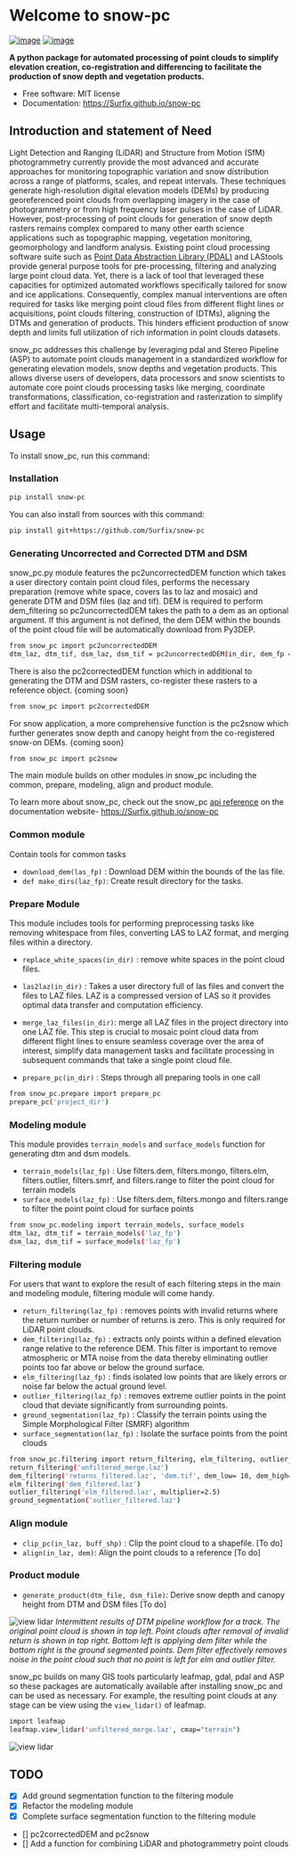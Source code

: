 # Welcome to snow-pc


[![image](https://img.shields.io/pypi/v/snow-pc.svg)](https://pypi.python.org/pypi/snow-pc)
[![image](https://img.shields.io/conda/vn/conda-forge/snow-pc.svg)](https://anaconda.org/conda-forge/snow-pc)


**A python package for automated processing of point clouds to simplify elevation creation, co-registration and differencing to facilitate the production of snow depth and vegetation products.**


-   Free software: MIT license
-   Documentation: https://Surfix.github.io/snow-pc
    
## Introduction and statement of Need
Light Detection and Ranging (LiDAR) and Structure from Motion (SfM) photogrammetry currently provide the most advanced and accurate approaches for monitoring topographic variation and snow distribution across a range of platforms, scales, and repeat intervals. These techniques generate high-resolution digital elevation models (DEMs) by producing georeferenced point clouds from overlapping imagery in the case of photogrammetry or from high frequency laser pulses in the case of LiDAR. However, post-processing of point clouds for generation of snow depth rasters remains complex compared to many other earth science applications such as topographic mapping, vegetation monitoring, geomorphology and landform analysis. Existing point cloud processing software suite such as [Point Data Abstraction Library (PDAL)](https://pypi.org/project/pdal/) and LAStools provide general purpose tools for pre-processing, filtering and analyzing large point cloud data. Yet, there is a lack of tool that leveraged these capacities for optimized automated workflows specifically tailored for snow and ice applications. Consequently, complex manual interventions are often required for tasks like merging point cloud files from different flight lines or acquisitions, point clouds filtering, construction of (DTMs), aligning the DTMs and generation of products. This hinders efficient production of snow depth and limits full utilization of rich information in point clouds datasets.  

snow_pc addresses this challenge by leveraging pdal and Stereo Pipeline (ASP) to automate point clouds management in a standardized workflow for generating elevation models, snow depths and vegetation products. This allows diverse users of developers, data processors and snow scientists to automate core point clouds processing tasks like merging, coordinate transformations, classification, co-registration and rasterization to simplify effort and facilitate multi-temporal analysis.


## Usage
To install snow_pc, run this command:

### Installation

```bash
pip install snow-pc
```

You can also install from sources with this command:

```bash
pip install git+https://github.com/Surfix/snow-pc
```


### Generating Uncorrected and Corrected DTM and DSM
snow_pc.py module features the pc2uncorrectedDEM function which takes a user directory contain point cloud files, performs the necessary preparation (remove white space, covers las to laz and mosaic) and generate DTM and DSM files (laz and tif). DEM is required to perform dem_filtering so pc2uncorrectedDEM takes the path to a dem as an optional argument. If this argument is not defined, the dem DEM within the bounds of the point cloud file will be automatically download from Py3DEP. 

```bash
from snow_pc import pc2uncorrectedDEM
dtm_laz, dtm_tif, dsm_laz, dsm_tif = pc2uncorrectedDEM(in_dir, dem_fp = 'dem.tif')
```

There is also the pc2correctedDEM function which in additional to generating the DTM and DSM rasters, co-register these rasters to a reference object. {coming soon}
```bash
from snow_pc import pc2correctedDEM

```

For snow application, a more comprehensive function is the pc2snow which further generates snow depth and canopy height from the co-registered snow-on DEMs. {coming soon}

```bash
from snow_pc import pc2snow
```

The main module builds on other modules in snow_pc including the common, prepare, modeling, align and product module.    

To learn more about snow_pc, check out the snow_pc [api reference](https://surfix.github.io/snow-pc/snow_pc/) on the documentation website- https://Surfix.github.io/snow-pc

### Common module
Contain tools for common tasks
 - `download_dem(las_fp)` : Download DEM within the bounds of the las file.
 - `def make_dirs(laz_fp)`: Create result directory for the tasks.

### Prepare Module
This module includes tools for performing preprocessing tasks like removing whitespace from files, converting LAS to LAZ format, and merging files within a directory.
- `replace_white_spaces(in_dir)` : remove white spaces in the point cloud files. 
- `las2laz(in_dir)` : Takes a user directory full of las files and convert the files to LAZ files. LAZ is a compressed version of LAS so it provides optimal data transfer and computation efficiency.
- `merge_laz_files(in_dir)`: merge all LAZ files in the project directory into one LAZ file. This step is crucial to mosaic point cloud data from different flight lines to ensure seamless coverage over the area of interest, simplify data management tasks and facilitate processing in subsequent commands that take a single point cloud file. 

- `prepare_pc(in_dir)` : Steps through all preparing tools in one call
```bash
from snow_pc.prepare import prepare_pc
prepare_pc('project_dir')
```

### Modeling module
This module provides `terrain_models` and `surface_models` function for generating dtm and dsm models.
- `terrain_models(laz_fp)` : Use filters.dem, filters.mongo, filters.elm, filters.outlier, filters.smrf, and filters.range to filter the point cloud for terrain models 
- `surface_models(laz_fp)` : Use filters.dem, filters.mongo and filters.range to filter the point point cloud for surface points 

 ```bash
from snow_pc.modeling import terrain_models, surface_models
dtm_laz, dtm_tif = terrain_models('laz_fp')
dsm_laz, dsm_tif = surface_models('laz_fp')
```

### Filtering module
For users that want to explore the result of each filtering steps in the main and modeling module, filtering module will come handy.  

- `return_filtering(laz_fp)` : removes points with invalid returns where the return number or number of returns is zero. This is only required for LiDAR point clouds. 
- `dem_filtering(laz_fp)` : extracts only points within a defined elevation range relative to the reference DEM. This filter is important to remove atmospheric or MTA noise from the data thereby eliminating outlier points too far above or below the ground surface.
- `elm_filtering(laz_fp)` : finds isolated low points that are likely errors or noise far below the actual ground level.
- `outlier_filtering(laz_fp)` : removes extreme outlier points in the point cloud that deviate significantly from surrounding points.
- `ground_segmentation(laz_fp)` : Classify the terrain points using the Simple Morphological Filter (SMRF) algorithm
- `surface_segmentation(laz_fp)` : Isolate the surface points from the point clouds

```bash
from snow_pc.filtering import return_filtering, elm_filtering, outlier_filtering, dem_filtering, ground_segmentation
return_filtering('unfiltered_merge.laz')
dem_filtering('returns_filtered.laz', 'dem.tif', dem_low= 10, dem_high=50)
elm_filtering('dem_filtered.laz')
outlier_filtering('elm_filtered.laz', multiplier=2.5)
ground_segmentation('outlier_filtered.laz')
```


### Align module
- `clip_pc(in_laz, buff_shp)` : Clip the point cloud to a shapefile. [To do]
- `align(in_laz, dem)`: Align the point clouds to a reference [To do]

### Product module
- `generate_product(dtm_file, dsm_file)`: Derive snow depth and canopy height from DTM and DSM files [To do]

![view lidar](filtering_result.png)
*Intermittent results of DTM pipeline workflow for a track. The original point cloud is shown in top left. Point clouds after removal of invalid return is shown in top right. Bottom left is applying dem filter while the bottom right is the ground segmented points. Dem filter effectively removes noise in the point cloud such that no point is left for elm and outlier filter.*

snow_pc builds on many GIS tools particularly leafmap, gdal, pdal and ASP so these packages are automatically available after installing snow_pc and can be used as necessary. For example, the resulting point clouds at any stage can be view using the `view_lidar()` of leafmap.

```bash
import leafmap
leafmap.view_lidar('unfiltered_merge.laz', cmap="terrain")
```
![view lidar](output.png "Filtering result of LiDAR data")


##  TODO
- [x] Add ground segmentation function to the filtering module
- [x] Refactor the modeling module 
- [x] Complete surface segmentation function to the filtering module
- [] pc2correctedDEM and pc2snow
- [] Add a function for combining LiDAR and photogrammetry point clouds

